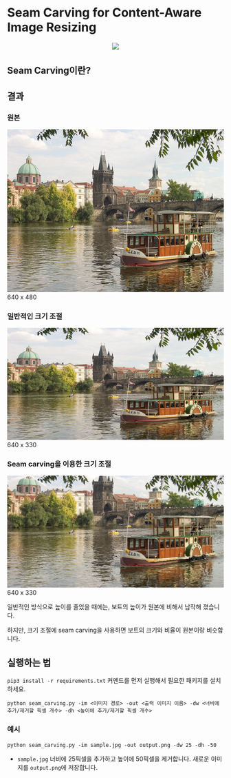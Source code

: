 # Seam Carving for Content-Aware Image Resizing

<p align="center">
  <img src="demo.gif" />
</p>

## Seam Carving이란?



## 결과

### 원본

![original image](sample.jpg)
640 x 480

### 일반적인 크기 조절

![normally resized](normal_dh-150.png)
640 x 330

### Seam carving을 이용한 크기 조절

![seam carving](seam_carving_dh-150.png)
640 x 330

일반적인 방식으로 높이를 줄었을 때에는, 보트의 높이가 원본에 비해서 납작해 졌습니다.

하지만, 크기 조절에 seam carving을 사용하면 보트의 크기와 비율이 원본이랑 비슷합니다.

## 실행하는 법

`pip3 install -r requirements.txt` 커멘드를 먼저 실행해서 필요한 패키지를 설치하세요.

`python seam_carving.py -im <이미지 경로> -out <출력 이미지 이름> -dw <너비에 추가/제거할 픽셀 개수> -dh <높이에 추가/제거할 픽셀 개수>`

### 예시

`python seam_carving.py -im sample.jpg -out output.png -dw 25 -dh -50`

* `sample.jpg` 너비에 25픽셀을 추가하고 높이에 50픽셀을 제거합니다. 새로운 이미지를 `output.png`에 저장합니다.
